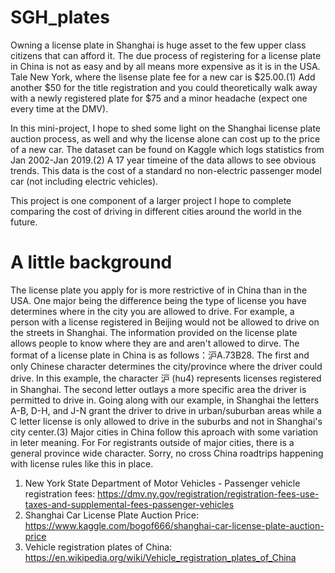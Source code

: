 # SGH_plates

Owning a license plate in Shanghai is huge asset to the few upper class citizens that can afford it. The due process of registering for a license plate in China is not as easy and by all means more expensive as it is in the USA. Tale New York, where the lisense plate fee for a new car is $25.00.(1) Add another $50 for the title registration and you could theoretically walk away with a newly registered plate for $75 and a minor headache (expect one every time at the DMV).  

In this mini-project, I hope to shed some light on the Shanghai license plate auction process, as well and why the license alone can cost up to the price of a new car. The dataset can be found on Kaggle which logs statistics from Jan 2002-Jan 2019.(2) A 17 year timeine of the data allows to see obvious trends. This data is the cost of a standard no non-electric passenger model car (not including electric vehicles). 

This project is one component of a larger project I hope to complete comparing the cost of driving in different cities around the world in the future.

# A little background 

The license plate you apply for is more restrictive of in China than in the USA. One major being the difference being the type of license you have determines where in the city you are allowed to drive. For example, a person with a license registered in Beijing would not be allowed to drive on the streets in Shanghai. The information provided on the license plate allows people to know where they are and aren't allowed to dirve. The format of a license plate in China is as follows：沪A.73B28. The first and only Chinese character determines the city/province where the driver could drive. In this example, the character 沪 (hu4) represents licenses registered in Shanghai. The second letter outlays a more specific area the driver is permitted to drive in. Going along with our example, in Shanghai the letters A-B, D-H, and J-N grant the driver to drive in urban/suburban areas while a C letter license is only allowed to drive in the suburbs and not in Shanghai's city center.(3) Major cities in China follow this aproach with some variation in leter meaning. For For registrants outside of major cities, there is a general province wide character. Sorry, no cross China roadtrips happening with license rules like this in place.  




1. New York State Department of Motor Vehicles - Passenger vehicle registration fees: https://dmv.ny.gov/registration/registration-fees-use-taxes-and-supplemental-fees-passenger-vehicles
2. Shanghai Car License Plate Auction Price: https://www.kaggle.com/bogof666/shanghai-car-license-plate-auction-price 
3. Vehicle registration plates of China: https://en.wikipedia.org/wiki/Vehicle_registration_plates_of_China
